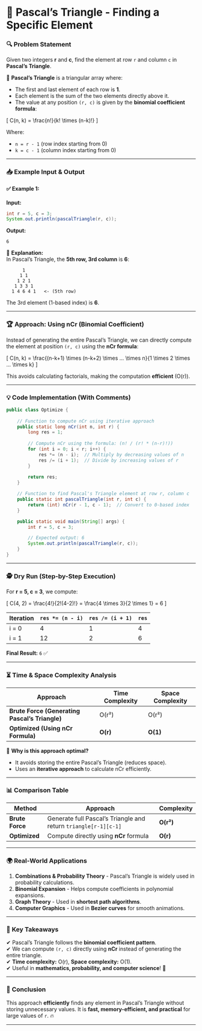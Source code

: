 

# 📌 **Pascal’s Triangle - Finding a Specific Element**  

### 🔍 **Problem Statement**  
Given two integers **r** and **c**, find the element at row `r` and column `c` in **Pascal’s Triangle**.  

📌 **Pascal’s Triangle** is a triangular array where:  
- The first and last element of each row is **1**.  
- Each element is the sum of the two elements directly above it.  
- The value at any position `(r, c)` is given by the **binomial coefficient formula**:  

\[
C(n, k) = \frac{n!}{k! \times (n-k)!}
\]

Where:  
- `n = r - 1` (row index starting from 0)  
- `k = c - 1` (column index starting from 0)  

---

### 📥 **Example Input & Output**  
#### ✅ Example 1:
**Input:**  
```java
int r = 5, c = 3;
System.out.println(pascalTriangle(r, c));
```
**Output:**  
```
6
```

🔹 **Explanation:**  
In Pascal’s Triangle, the **5th row, 3rd column** is **6**:

```
      1
     1 1
    1 2 1
   1 3 3 1
  1 4 6 4 1   <- (5th row)
```
The 3rd element (1-based index) is **6**.

---

### 🏆 **Approach: Using nCr (Binomial Coefficient)**
Instead of generating the entire Pascal’s Triangle, we can directly compute the element at position `(r, c)` using the **nCr formula**:

\[
C(n, k) = \frac{(n-k+1) \times (n-k+2) \times ... \times n}{1 \times 2 \times ... \times k}
\]

This avoids calculating factorials, making the computation **efficient** (O(r)).

---

### 💡 **Code Implementation (With Comments)**
```java
public class Optimize {
    
    // Function to compute nCr using iterative approach
    public static long nCr(int n, int r) {
        long res = 1;
        
        // Compute nCr using the formula: (n! / (r! * (n-r)!))
        for (int i = 0; i < r; i++) {
            res *= (n - i);  // Multiply by decreasing values of n
            res /= (i + 1);  // Divide by increasing values of r
        }
        
        return res;
    }

    // Function to find Pascal's Triangle element at row r, column c
    public static int pascalTriangle(int r, int c) {
        return (int) nCr(r - 1, c - 1);  // Convert to 0-based index
    }

    public static void main(String[] args) {
        int r = 5, c = 3;

        // Expected output: 6
        System.out.println(pascalTriangle(r, c));
    }
}
```

---

### 🕵️ **Dry Run (Step-by-Step Execution)**  
For **r = 5, c = 3**, we compute:

\[
C(4, 2) = \frac{4!}{2!(4-2)!} = \frac{4 \times 3}{2 \times 1} = 6
\]

| Iteration | `res *= (n - i)` | `res /= (i + 1)` | `res`  |
|-----------|----------------|----------------|--------|
| i = 0    | 4              | 1              | 4      |
| i = 1    | 12             | 2              | 6      |

**Final Result:** `6` ✅

---

### ⏳ **Time & Space Complexity Analysis**  

| Approach       | Time Complexity | Space Complexity |
|---------------|---------------|----------------|
| **Brute Force (Generating Pascal’s Triangle)** | O(r²) | O(r²) |
| **Optimized (Using nCr Formula)** | **O(r)** | **O(1)** |

🔹 **Why is this approach optimal?**  
- It avoids storing the entire Pascal’s Triangle (reduces space).  
- Uses an **iterative approach** to calculate nCr efficiently.  

---

### 📊 **Comparison Table**  
| Method | Approach | Complexity |
|--------|---------|------------|
| **Brute Force** | Generate full Pascal’s Triangle and return `triangle[r-1][c-1]` | **O(r²)** |
| **Optimized** | Compute directly using **nCr** formula | **O(r)** |

---

### 🌍 **Real-World Applications**
1. **Combinations & Probability Theory** - Pascal’s Triangle is widely used in probability calculations.  
2. **Binomial Expansion** - Helps compute coefficients in polynomial expansions.  
3. **Graph Theory** - Used in **shortest path algorithms**.  
4. **Computer Graphics** - Used in **Bezier curves** for smooth animations.  

---

### 🎯 **Key Takeaways**
✔ Pascal’s Triangle follows the **binomial coefficient pattern**.  
✔ We can compute `(r, c)` directly using **nCr** instead of generating the entire triangle.  
✔ **Time complexity:** O(r), **Space complexity:** O(1).  
✔ Useful in **mathematics, probability, and computer science**! 🚀  

---

### 📌 **Conclusion**
This approach **efficiently** finds any element in Pascal’s Triangle without storing unnecessary values. It is **fast, memory-efficient, and practical** for large values of `r`. 🔥  

---